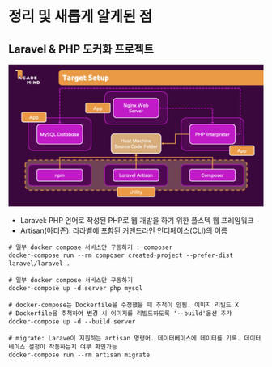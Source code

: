 # 정리 및 새롭게 알게된 점
## Laravel & PHP 도커화 프로젝트
![Alt text](./image.png)
- Laravel: PHP 언어로 작성된 PHP로 웹 개발을 하기 위한 풀스텍 웹 프레임워크
- Artisan(아티즌): 라라벨에 포함된 커맨드라인 인터페이스(CLI)의 이름

```shell
# 일부 docker compose 서비스만 구동하기 : composer
docker-compose run --rm composer created-project --prefer-dist laravel/laravel .

# 일부 docker compose 서비스만 구동하기
docker-compose up -d server php mysql

# docker-compose는 Dockerfile을 수정했을 때 추척이 안됨. 이미지 리빌드 X
# Dockerfile을 추척하여 변경 시 이미지를 리빌드하도록 '--build'옵션 추가
docker-compose up -d --build server

# migrate: Larave이 지원하는 artisan 명령어. 데이터베이스에 데이터를 기록. 데이터베이스 설정이 작동하는지 여부 확인가능
docker-compose run --rm artisan migrate

```